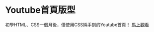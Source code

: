 # Youtube首頁版型
初學HTML、CSS一個月後，僅使用CSS純手刻的Youtube首頁！
[馬上觀看](https://leileisme.github.io/Youtube-Layout/)